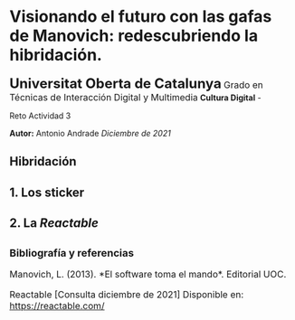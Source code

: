 # Visionando el futuro con las gafas de Manovich: redescubriendo la hibridación.

**<font size="5">Universitat Oberta de Catalunya</font>**
<font size="3">Grado en Técnicas de Interacción Digital y Multimedia</font>
**Cultura Digital** - 

Reto Actividad 3

**Autor:** Antonio Andrade
*Diciembre de 2021*


## Hibridación

## 1. Los sticker

## 2. La *Reactable*



## <font size="4"> Bibliografía y referencias </font>
<font size="3">
Manovich, L. (2013). *El software toma el mando*. Editorial UOC.

Reactable [Consulta diciembre de 2021] Disponible en: https://reactable.com/

</font>
